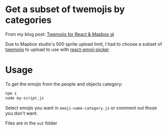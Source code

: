 # Get a subset of twemojis by categories

From my blog post: [Twemojis for React & Mapbox gl](http://leonmak.me/Twemojis-for-React-Mapbox-gl) 

Due to Mapbox studio's 500 sprite upload limit, I had to choose a subset of [twemojis](https://github.com/twitter/twemoji) to upload to use with [react-emoji-picker](https://github.com/chadoh/react-emoji-picker)

# Usage
To get the emojis from the people and objects category:

```sh
npm i
node my-script.js
```

Select emojis you want in `emoji-name-category.js` or comment out those you don't want.

Files are in the `out` folder
